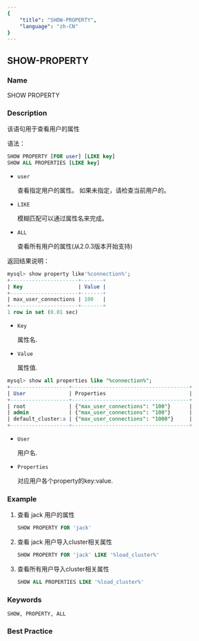 ```yaml
---
{
    "title": "SHOW-PROPERTY",
    "language": "zh-CN"
}
---
```


<!--
Licensed to the Apache Software Foundation (ASF) under one
or more contributor license agreements.  See the NOTICE file
distributed with this work for additional information
regarding copyright ownership.  The ASF licenses this file
to you under the Apache License, Version 2.0 (the
"License"); you may not use this file except in compliance
with the License.  You may obtain a copy of the License at

  http://www.apache.org/licenses/LICENSE-2.0

Unless required by applicable law or agreed to in writing,
software distributed under the License is distributed on an
"AS IS" BASIS, WITHOUT WARRANTIES OR CONDITIONS OF ANY
KIND, either express or implied.  See the License for the
specific language governing permissions and limitations
under the License.
-->

## SHOW-PROPERTY

### Name

SHOW PROPERTY

### Description

该语句用于查看用户的属性

语法：

```sql
SHOW PROPERTY [FOR user] [LIKE key]
SHOW ALL PROPERTIES [LIKE key]
```

* `user`

   查看指定用户的属性。 如果未指定，请检查当前用户的。

* `LIKE`

   模糊匹配可以通过属性名来完成。

* `ALL` 

   查看所有用户的属性(从2.0.3版本开始支持)

返回结果说明：

```sql
mysql> show property like'%connection%';
+----------------------+-------+
| Key                  | Value |
+----------------------+-------+
| max_user_connections | 100   |
+----------------------+-------+
1 row in set (0.01 sec)
```

* `Key`

  属性名.

* `Value`

  属性值.


```sql
mysql> show all properties like "%connection%";
+-------------------+--------------------------------------+
| User              | Properties                           |
+-------------------+--------------------------------------+
| root              | {"max_user_connections": "100"}      |
| admin             | {"max_user_connections": "100"}      |
| default_cluster:a | {"max_user_connections": "1000"}     |
+-------------------+--------------------------------------+
```

* `User`

  用户名.

* `Properties`

  对应用户各个property的key:value.

### Example

1. 查看 jack 用户的属性

   ```sql
   SHOW PROPERTY FOR 'jack'
   ```

2. 查看 jack 用户导入cluster相关属性

   ```sql
   SHOW PROPERTY FOR 'jack' LIKE '%load_cluster%'
   ```

3. 查看所有用户导入cluster相关属性

   ```sql
   SHOW ALL PROPERTIES LIKE '%load_cluster%'
   ```

### Keywords

    SHOW, PROPERTY, ALL

### Best Practice
